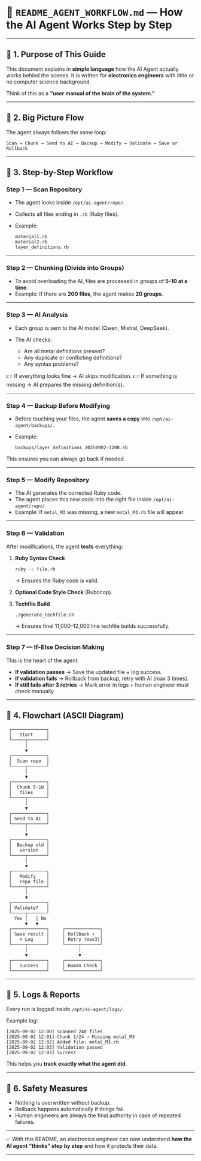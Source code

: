 

# 📘 `README_AGENT_WORKFLOW.md` — How the AI Agent Works Step by Step

---

## 🔹 1. Purpose of This Guide

This document explains in **simple language** how the AI Agent actually works behind the scenes.
It is written for **electronics engineers** with little or no computer science background.

Think of this as a **“user manual of the brain of the system.”**

---

## 🔹 2. Big Picture Flow

The agent always follows the same loop:

```
Scan → Chunk → Send to AI → Backup → Modify → Validate → Save or Rollback
```

---

## 🔹 3. Step-by-Step Workflow

### **Step 1 — Scan Repository**

* The agent looks inside `/opt/ai-agent/repo/`.
* Collects all files ending in `.rb` (Ruby files).
* Example:

  ```
  material1.rb
  material2.rb
  layer_definitions.rb
  ```

---

### **Step 2 — Chunking (Divide into Groups)**

* To avoid overloading the AI, files are processed in groups of **5–10 at a time**.
* Example: If there are **200 files**, the agent makes **20 groups**.

---

### **Step 3 — AI Analysis**

* Each group is sent to the AI model (Qwen, Mistral, DeepSeek).
* The AI checks:

  * Are all metal definitions present?
  * Any duplicate or conflicting definitions?
  * Any syntax problems?

👉 If everything looks fine → AI skips modification.
👉 If something is missing → AI prepares the missing definition(s).

---

### **Step 4 — Backup Before Modifying**

* Before touching your files, the agent **saves a copy** into `/opt/ai-agent/backups/`.
* Example:

  ```
  backups/layer_definitions_20250902-1200.rb
  ```

This ensures you can always go back if needed.

---

### **Step 5 — Modify Repository**

* The AI generates the corrected Ruby code.
* The agent places this new code into the right file inside `/opt/ai-agent/repo/`.
* Example: If `metal_M3` was missing, a new `metal_M3.rb` file will appear.

---

### **Step 6 — Validation**

After modifications, the agent **tests** everything:

1. **Ruby Syntax Check**

   ```bash
   ruby -c file.rb
   ```

   → Ensures the Ruby code is valid.

2. **Optional Code Style Check** (Rubocop).

3. **Techfile Build**

   ```bash
   ./generate_techfile.sh
   ```

   → Ensures final 11,000–12,000 line techfile builds successfully.

---

### **Step 7 — If-Else Decision Making**

This is the heart of the agent:

* **If validation passes** → Save the updated file + log success.
* **If validation fails** → Rollback from backup, retry with AI (max 3 times).
* **If still fails after 3 retries** → Mark error in logs + human engineer must check manually.

---

## 🔹 4. Flowchart (ASCII Diagram)

```
 ┌─────────────┐
 │   Start     │
 └─────┬───────┘
       │
       ▼
 ┌─────────────┐
 │  Scan repo  │
 └─────┬───────┘
       │
       ▼
 ┌─────────────┐
 │  Chunk 5-10 │
 │   files     │
 └─────┬───────┘
       │
       ▼
 ┌─────────────┐
 │ Send to AI  │
 └─────┬───────┘
       │
       ▼
 ┌─────────────┐
 │  Backup old │
 │   version   │
 └─────┬───────┘
       │
       ▼
 ┌─────────────┐
 │   Modify    │
 │   repo file │
 └─────┬───────┘
       │
       ▼
 ┌─────────────┐
 │ Validate?   │
 └─────┬───────┘
   Yes │   │ No
       ▼   ▼
 ┌─────────────┐     ┌─────────────┐
 │ Save result │     │ Rollback +  │
 │   + Log     │     │ Retry (max3)│
 └─────┬───────┘     └─────┬───────┘
       │                   │
       ▼                   ▼
 ┌─────────────┐     ┌─────────────┐
 │   Success   │     │ Human Check │
 └─────────────┘     └─────────────┘
```

---

## 🔹 5. Logs & Reports

Every run is logged inside `/opt/ai-agent/logs/`.

Example log:

```
[2025-09-02 12:00] Scanned 240 files
[2025-09-02 12:01] Chunk 1/24 → Missing metal_M3
[2025-09-02 12:02] Added file: metal_M3.rb
[2025-09-02 12:03] Validation passed
[2025-09-02 12:03] Success
```

This helps you **track exactly what the agent did**.

---

## 🔹 6. Safety Measures

* Nothing is overwritten without backup.
* Rollback happens automatically if things fail.
* Human engineers are always the final authority in case of repeated failures.

---

✅ With this README, an electronics engineer can now understand **how the AI agent “thinks” step by step** and how it protects their data.

---
